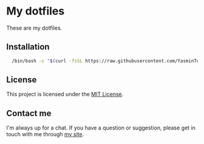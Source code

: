 # My dotfiles

These are my dotfiles.

## Installation

```bash
  /bin/bash -c "$(curl -fsSL https://raw.githubusercontent.com/YasminTeles/dotfiles/HEAD/install.sh)"
```

## License

This project is licensed under the [MIT License](LICENSE).

## Contact me

I'm always up for a chat. If you have a question or suggestion, please get in touch with me through [my site](https://yasminteles.com).
